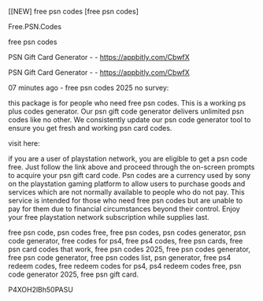 [[NEW] free psn codes [free psn codes]

Free.PSN.Codes

free psn codes

PSN Gift Card Generator - - https://appbitly.com/CbwfX

PSN Gift Card Generator - - https://appbitly.com/CbwfX

07 minutes ago - free psn codes 2025 no survey:

this package is for people who need free psn codes. This is a working ps plus codes generator. Our psn gift code generator delivers unlimited psn codes like no other. We consistently update our psn code generator tool to ensure you get fresh and working psn card codes.

visit here:

if you are a user of playstation network, you are eligible to get a psn code free. Just follow the link above and proceed through the on-screen prompts to acquire your psn gift card code. Psn codes are a currency used by sony on the playstation gaming platform to allow users to purchase goods and services which are not normally available to people who do not pay. This service is intended for those who need free psn codes but are unable to pay for them due to financial circumstances beyond their control. Enjoy your free playstation network subscription while supplies last.

free psn code, psn codes free, free psn codes, psn codes generator, psn code generator, free codes for ps4, free ps4 codes, free psn cards, free psn card codes that work, free psn codes 2025, free psn codes generator, free psn code generator, free psn codes list, psn generator, free ps4 redeem codes, free redeem codes for ps4, ps4 redeem codes free, psn code generator 2025, free psn gift card.

P4XOH2lBh50PASU

